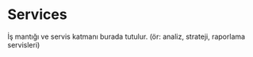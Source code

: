 # Services

İş mantığı ve servis katmanı burada tutulur. (ör: analiz, strateji, raporlama servisleri)
